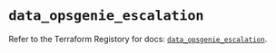 # `data_opsgenie_escalation`

Refer to the Terraform Registory for docs: [`data_opsgenie_escalation`](https://registry.terraform.io/providers/opsgenie/opsgenie/0.6.35/docs/data-sources/escalation).
